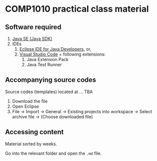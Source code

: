# COMP1010 practical class material

## Software required

1. [Java SE (Java SDK)](https://www.oracle.com/java/technologies/javase-downloads.html)
2. IDEs
    1. [Eclipse IDE for Java Developers](https://www.eclipse.org/downloads/), or,
    2. [Visual Studio Code](https://code.visualstudio.com/) + following extensions:
        1. Java Extension Pack
        2. Java Test Runner 

## Accompanying source codes

Source codes (templates) located at ... TBA

1. Download the file
2. Open Eclipse
3. File -> Import -> General -> Existing projects into workspace -> Select archive file -> (Choose downloaded file)

## Accessing content

Material sorted by weeks.

Go into the relevant folder and open the `.md` file.

